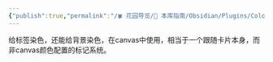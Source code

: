 ```yaml
---
{"publish":true,"permalink":"/🍀 花园导览/🧰 本库指南/Obsidian/Plugins/Colored Tags Wrangler.md","aliases":"colored-tags-wrangler","created":"2025-06-06","modified":"2025-07-10","tags":["obsidian插件"],"cssclasses":""}
---
```



给标签染色，还能给背景染色，在canvas中使用，相当于一个跟随卡片本身，而非canvas颜色配置的标记系统。
